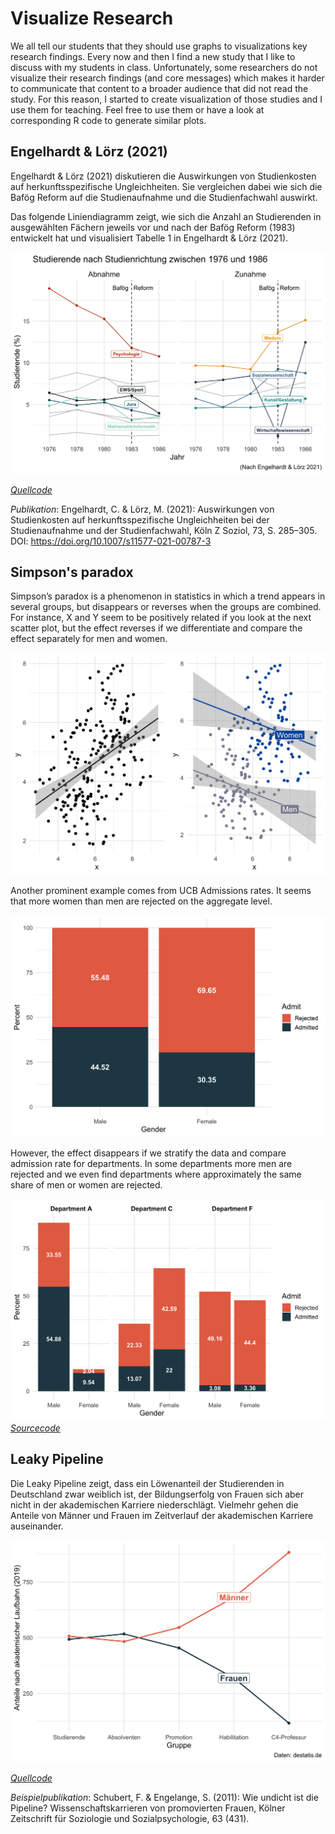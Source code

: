 
<!-- README.md is generated from README.Rmd. Please edit that file -->

# Visualize Research

<!-- badges: start -->
<!-- badges: end -->

We all tell our students that they should use graphs to visualizations key research findings. Every now and then I find a new study that I like to discuss with my students in class. Unfortunately, some researchers do not visualize their research findings (and core messages) which makes it harder to communicate that content to a broader audience that did not read the study. For this reason, I started to create visualization of those studies and I use them for teaching. Feel free to use them or have a look at corresponding R code to generate similar plots.


## Engelhardt & Lörz (2021)

Engelhardt & Lörz (2021) diskutieren die Auswirkungen von Studienkosten
auf herkunftsspezifische Ungleichheiten. Sie vergleichen dabei wie sich
die Bafög Reform auf die Studienaufnahme und die Studienfachwahl
auswirkt.

Das folgende Liniendiagramm zeigt, wie sich die Anzahl an Studierenden
in ausgewählten Fächern jeweils vor und nach der Bafög Reform (1983)
entwickelt hat und visualisiert Tabelle 1 in Engelhardt & Lörz (2021).

![](man/figures/Engelhardt_Loerz_2021.png)

[*Quellcode*](https://github.com/edgar-treischl/VisualizeResearch/blob/master/R/Engelhardt_L%C3%B6rz_2021.R)



*Publikation*: Engelhardt, C. & Lörz, M. (2021): Auswirkungen von Studienkosten auf herkunftsspezifische Ungleichheiten bei der Studienaufnahme und der Studienfachwahl, Köln Z Soziol, 73, S. 285–305. DOI: <https://doi.org/10.1007/s11577-021-00787-3>

## Simpson's paradox

Simpson’s paradox is a phenomenon in statistics in which a trend appears in several groups, but disappears or reverses when the groups are combined. For instance, X and Y seem to be positively related if you look at the next scatter plot, but the effect reverses if we differentiate and compare the effect separately for men and women.

![Simpson's Paradox](man/figures/Simpson.png)


Another prominent example comes from UCB Admissions rates. It seems that
more women than men are rejected on the aggregate level.

![Simpson's Paradox](man/figures/Simpson1.png)

However, the effect disappears if we stratify the data and compare admission rate for departments. In some departments more men are rejected and we even find departments where approximately the same share of men or women are rejected.

![Simpson's Paradox](man/figures/Simpson2.png)
[*Sourcecode*](https://github.com/edgar-treischl/VisualizeResearch/blob/master/R/Simpsons_Paradox.R)



## Leaky Pipeline

Die Leaky Pipeline zeigt, dass ein Löwenanteil der Studierenden in
Deutschland zwar weiblich ist, der Bildungserfolg von Frauen sich aber nicht in der
akademischen Karriere niederschlägt. Vielmehr gehen die Anteile von
Männer und Frauen im Zeitverlauf der akademischen Karriere auseinander.

![The Leaky Pipeline](man/figures/Leaky_Pipeline.png)

[*Quellcode*](https://github.com/edgar-treischl/VisualizeResearch/blob/master/R/Leaky_Pipeline.R)

*Beispielpublikation*: Schubert, F. & Engelange, S. (2011): Wie undicht ist die Pipeline? Wissenschaftskarrieren von promovierten Frauen, Kölner Zeitschrift für Soziologie und Sozialpsychologie, 63 (431).